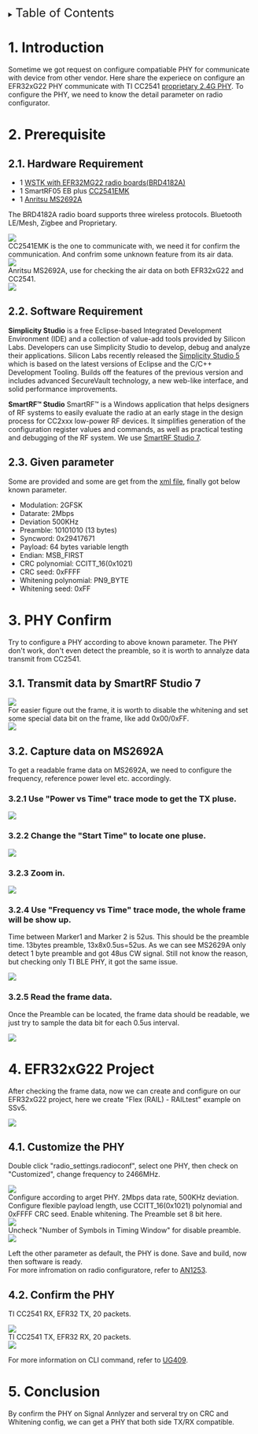 <details>
<summary><font size=5>Table of Contents</font> </summary>

- [1. Introduction](#1-introduction)
- [2. Prerequiesite](#2-Prerequisite)
- [3. PHY Confirm](#3-PHY-Confirm)
- [4. EFR32xG22 project](#4-EFR32xG22-project)
- [5. Conclusion](#5-Conclusion)

</details>

# 1. Introduction
Sometime we got request on configure compatiable PHY for communicate with device from other vendor. Here share the experiece on configure an EFR32xG22 PHY communicate with TI CC2541 [proprietary 2.4G PHY](files/CM-Configure-TI-CC2541-compatible-proprietary-PHY/2M_BS-TX_2.xml). 
To configure the PHY, we need to know the detail parameter on radio configurator.

# 2. Prerequisite 

## 2.1. Hardware Requirement
* 1 [WSTK with EFR32MG22 radio boards(BRD4182A)](https://www.silabs.com/development-tools/wireless/efr32xg22-wireless-starter-kit)
* 1 SmartRF05 EB plus [CC2541EMK](https://www.ti.com/tool/CC2541EMK)
* 1 [Anritsu MS2692A](https://www.anritsu.com/en-US/test-measurement/products/ms2692a)

The BRD4182A radio board supports three wireless protocols. Bluetooth LE/Mesh, Zigbee and Proprietary.
<div align="left">
  <img src="files/CM-Configure-TI-CC2541-compatible-proprietary-PHY/wstk.png">  
</div> 
CC2541EMK is the one to communicate with, we need it for confirm the communication. And confrim some unknown feature from its air data.
<div align="left">
  <img src="files/CM-Configure-TI-CC2541-compatible-proprietary-PHY/SmartRF05EB.png">  
</div> 
Anritsu MS2692A, use for checking the air data on both EFR32xG22 and CC2541.
<div align="left">
  <img src="files/CM-Configure-TI-CC2541-compatible-proprietary-PHY/ms2692a-signalanalyzers.png">  
</div> 


## 2.2. Software Requirement
**Simplicity Studio** is a free Eclipse-based Integrated Development Environment (IDE) and a collection of value-add tools provided by Silicon Labs. Developers can use Simplicity Studio to develop, debug and analyze their applications. Silicon Labs recently released the [Simplicity Studio 5](https://www.silabs.com/products/development-tools/software/simplicity-studio/simplicity-studio-5) which is based on the latest versions of Eclipse and the C/C++ Development Tooling. Builds off the features of the previous version and includes advanced SecureVault technology, a new web-like interface, and solid performance improvements.  

**SmartRF™ Studio** SmartRF™ is a Windows application that helps designers of RF systems to easily evaluate the radio at an early stage in the design process for CC2xxx low-power RF devices. It simplifies generation of the configuration register values and commands, as well as practical testing and debugging of the RF system. We use [SmartRF Studio 7](https://www.ti.com/tool/SMARTRFTM-STUDIO).

## 2.3. Given parameter
Some are provided and some are get from the [xml file](files/CM-Configure-TI-CC2541-compatible-proprietary-PHY/2M_BS-TX_2.xml), finally got below known parameter.
* Modulation: 2GFSK
* Datarate: 2Mbps
* Deviation 500KHz
* Preamble: 10101010 (13 bytes)
* Syncword: 0x29417671
* Payload: 64 bytes variable length
* Endian: MSB_FIRST
* CRC polynomial: CCITT_16(0x1021)
* CRC seed: 0xFFFF
* Whitening polynomial: PN9_BYTE
* Whitening seed: 0xFF

# 3. PHY Confirm
Try to configure a PHY according to above known parameter. The PHY don't work, don't even detect the preamble, so it is worth to annalyze data transmit from CC2541.

## 3.1. Transmit data by SmartRF Studio 7
<div align="left">
  <img src="files/CM-Configure-TI-CC2541-compatible-proprietary-PHY/TICC2541-TX.gif">  
</div> 
For easier figure out the frame, it is worth to disable the whitening and set some special data bit on the frame, like add 0x00/0xFF.
<div align="left">
  <img src="files/CM-Configure-TI-CC2541-compatible-proprietary-PHY/Frame.png">  
</div> 

## 3.2. Capture data on MS2692A
To get a readable frame data on MS2692A, we need to configure the frequency, reference power level etc. accordingly.
### 3.2.1 Use "Power vs Time" trace mode to get the TX pluse.
<div align="left">
  <img src="files/CM-Configure-TI-CC2541-compatible-proprietary-PHY/SA-01-pluse.png">  
</div> 

### 3.2.2 Change the "Start Time" to locate one pluse.
<div align="left">
  <img src="files/CM-Configure-TI-CC2541-compatible-proprietary-PHY/SA-02-location.png">  
</div> 

### 3.2.3 Zoom in.
<div align="left">
  <img src="files/CM-Configure-TI-CC2541-compatible-proprietary-PHY/SA-03-zoom-in.png">  
</div> 

### 3.2.4 Use "Frequency vs Time" trace mode, the whole frame will be show up.
Time between Marker1 and Marker 2 is 52us. This should be the preamble time. 13bytes preamble, 13x8x0.5us=52us. As we can see MS2629A only detect 1 byte preamble and got 48us CW signal. Still not know the reason, but checking only TI BLE PHY, it got the same issue.
<div align="left">
  <img src="files/CM-Configure-TI-CC2541-compatible-proprietary-PHY/SA-04-frame.png">  
</div> 

### 3.2.5 Read the frame data.
Once the Preamble can be located, the frame data should be readable, we just try to sample the data bit for each 0.5us interval.
<div align="left">
  <img src="files/CM-Configure-TI-CC2541-compatible-proprietary-PHY/SA-05-syncwords.png">  
</div> 

# 4. EFR32xG22 Project
After checking the frame data, now we can create and configure on our EFR32xG22 project, here we create "Flex (RAIL) - RAILtest" example on SSv5.
<div align="left">
  <img src="files/CM-Configure-TI-CC2541-compatible-proprietary-PHY/railtest.png">  
</div> 

## 4.1. Customize the PHY
Double click "radio_settings.radioconf", select one PHY, then check on "Customized", change frequency to 2466MHz.
<div align="left">
  <img src="files/CM-Configure-TI-CC2541-compatible-proprietary-PHY/customized.png">  
</div> 
Configure according to arget PHY. 2Mbps data rate, 500KHz deviation. Configure flexible payload length, use CCITT_16(0x1021) polynomial and 0xFFFF CRC seed. Enable whitening. The Preamble set 8 bit here.
<div align="left">
  <img src="files/CM-Configure-TI-CC2541-compatible-proprietary-PHY/packet.png">  
</div> 
Uncheck "Number of Symbols in Timing Window" for disable preamble.
<div align="left">
  <img src="files/CM-Configure-TI-CC2541-compatible-proprietary-PHY/timing.png">  
</div> 


Left the other parameter as default, the PHY is done. Save and build, now then software is ready.  
For more infromation on radio configuratore, refer to [AN1253](https://www.silabs.com/documents/public/application-notes/an1253-efr32-radio-configurator-guide-for-ssv5.pdf). 

## 4.2. Confirm the PHY
TI CC2541 RX, EFR32 TX, 20 packets.
<div align="left">
  <img src="files/CM-Configure-TI-CC2541-compatible-proprietary-PHY/EFR32-TX.gif">  
</div> 
TI CC2541 TX, EFR32 RX, 20 packets.
<div align="left">
  <img src="files/CM-Configure-TI-CC2541-compatible-proprietary-PHY/EFR32-RX.gif">  
</div> 

For more information on CLI command, refer to [UG409](https://www.silabs.com/documents/public/user-guides/ug409-railtest-users-guide.pdf).

# 5. Conclusion
By confirm the PHY on Signal Annlyzer and serveral try on CRC and Whitening config, we can get a PHY that both side TX/RX compatible.
